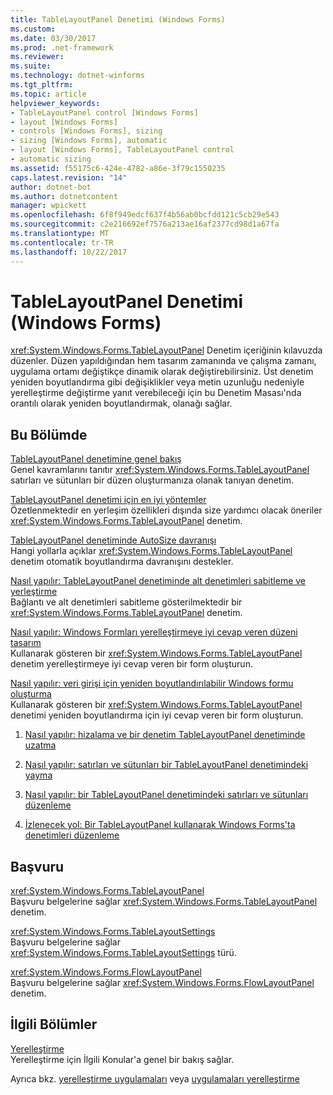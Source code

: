 ```yaml
---
title: TableLayoutPanel Denetimi (Windows Forms)
ms.custom: 
ms.date: 03/30/2017
ms.prod: .net-framework
ms.reviewer: 
ms.suite: 
ms.technology: dotnet-winforms
ms.tgt_pltfrm: 
ms.topic: article
helpviewer_keywords:
- TableLayoutPanel control [Windows Forms]
- layout [Windows Forms]
- controls [Windows Forms], sizing
- sizing [Windows Forms], automatic
- layout [Windows Forms], TableLayoutPanel control
- automatic sizing
ms.assetid: f55175c6-424e-4782-a86e-3f79c1550235
caps.latest.revision: "14"
author: dotnet-bot
ms.author: dotnetcontent
manager: wpickett
ms.openlocfilehash: 6f8f949edcf637f4b56ab0bcfdd121c5cb29e543
ms.sourcegitcommit: c2e216692ef7576a213ae16af2377cd98d1a67fa
ms.translationtype: MT
ms.contentlocale: tr-TR
ms.lasthandoff: 10/22/2017
---
```

# <a name="tablelayoutpanel-control-windows-forms"></a>TableLayoutPanel Denetimi (Windows Forms)
<xref:System.Windows.Forms.TableLayoutPanel> Denetim içeriğinin kılavuzda düzenler. Düzen yapıldığından hem tasarım zamanında ve çalışma zamanı, uygulama ortamı değiştikçe dinamik olarak değiştirebilirsiniz. Üst denetim yeniden boyutlandırma gibi değişiklikler veya metin uzunluğu nedeniyle yerelleştirme değiştirme yanıt verebileceği için bu Denetim Masası'nda orantılı olarak yeniden boyutlandırmak, olanağı sağlar.  
  
## <a name="in-this-section"></a>Bu Bölümde  
 [TableLayoutPanel denetimine genel bakış](../../../../docs/framework/winforms/controls/tablelayoutpanel-control-overview.md)  
 Genel kavramlarını tanıtır <xref:System.Windows.Forms.TableLayoutPanel> satırları ve sütunları bir düzen oluşturmanıza olanak tanıyan denetim.  
  
 [TableLayoutPanel denetimi için en iyi yöntemler](../../../../docs/framework/winforms/controls/best-practices-for-the-tablelayoutpanel-control.md)  
 Özetlenmektedir en yerleşim özellikleri dışında size yardımcı olacak öneriler <xref:System.Windows.Forms.TableLayoutPanel> denetim.  
  
 [TableLayoutPanel denetiminde AutoSize davranışı](../../../../docs/framework/winforms/controls/autosize-behavior-in-the-tablelayoutpanel-control.md)  
 Hangi yollarla açıklar <xref:System.Windows.Forms.TableLayoutPanel> denetim otomatik boyutlandırma davranışını destekler.  
  
 [Nasıl yapılır: TableLayoutPanel denetiminde alt denetimleri sabitleme ve yerleştirme](../../../../docs/framework/winforms/controls/how-to-anchor-and-dock-child-controls-in-a-tablelayoutpanel-control.md)  
 Bağlantı ve alt denetimleri sabitleme gösterilmektedir bir <xref:System.Windows.Forms.TableLayoutPanel> denetim.  
  
 [Nasıl yapılır: Windows Formları yerelleştirmeye iyi cevap veren düzeni tasarım](../../../../docs/framework/winforms/controls/how-to-design-a-windows-forms-layout-that-responds-well-to-localization.md)  
 Kullanarak gösteren bir <xref:System.Windows.Forms.TableLayoutPanel> denetim yerelleştirmeye iyi cevap veren bir form oluşturun.  
  
 [Nasıl yapılır: veri girişi için yeniden boyutlandırılabilir Windows formu oluşturma](../../../../docs/framework/winforms/controls/how-to-create-a-resizable-windows-form-for-data-entry.md)  
 Kullanarak gösteren bir <xref:System.Windows.Forms.TableLayoutPanel> denetimi yeniden boyutlandırma için iyi cevap veren bir form oluşturun.  
  
1.  [Nasıl yapılır: hizalama ve bir denetim TableLayoutPanel denetiminde uzatma](http://msdn.microsoft.com/library/ms171688\(v=vs.110\))  
  
2.  [Nasıl yapılır: satırları ve sütunları bir TableLayoutPanel denetimindeki yayma](http://msdn.microsoft.com/library/ms171687\(v=vs.110\))  
  
3.  [Nasıl yapılır: bir TableLayoutPanel denetimindeki satırları ve sütunları düzenleme](http://msdn.microsoft.com/library/ms171686\(v=vs.110\))  
  
4.  [İzlenecek yol: Bir TableLayoutPanel kullanarak Windows Forms'ta denetimleri düzenleme](http://msdn.microsoft.com/library/w4yc3e8c\(v=vs.110\))  
  
## <a name="reference"></a>Başvuru  
 <xref:System.Windows.Forms.TableLayoutPanel>  
 Başvuru belgelerine sağlar <xref:System.Windows.Forms.TableLayoutPanel> denetim.  
  
 <xref:System.Windows.Forms.TableLayoutSettings>  
 Başvuru belgelerine sağlar <xref:System.Windows.Forms.TableLayoutSettings> türü.  
  
 <xref:System.Windows.Forms.FlowLayoutPanel>  
 Başvuru belgelerine sağlar <xref:System.Windows.Forms.FlowLayoutPanel> denetim.  
  
## <a name="related-sections"></a>İlgili Bölümler  
 [Yerelleştirme](../../../../docs/standard/globalization-localization/localization.md)  
 Yerelleştirme için İlgili Konular'a genel bir bakış sağlar.  
  
 Ayrıca bkz. [yerelleştirme uygulamaları](http://msdn.microsoft.com/library/z68135h5\(v=vs.110\)) veya [uygulamaları yerelleştirme](http://msdn.microsoft.com/library/z68135h5\(v=vs.120\))
